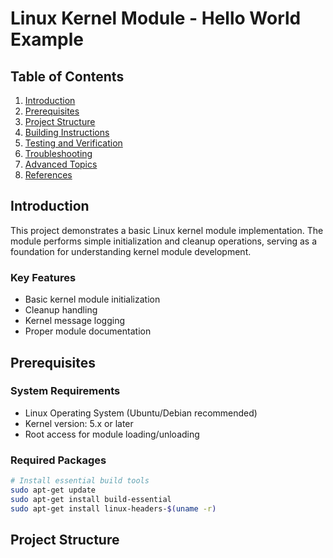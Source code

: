 # Linux Kernel Module - Hello World Example

## Table of Contents
1. [Introduction](#introduction)
2. [Prerequisites](#prerequisites)
3. [Project Structure](#project-structure)
5. [Building Instructions](#building-instructions)
6. [Testing and Verification](#testing-and-verification)
8. [Troubleshooting](#troubleshooting)
9. [Advanced Topics](#advanced-topics)
10. [References](#references)

## Introduction
This project demonstrates a basic Linux kernel module implementation. The module performs simple initialization and cleanup operations, serving as a foundation for understanding kernel module development.

### Key Features
- Basic kernel module initialization
- Cleanup handling
- Kernel message logging
- Proper module documentation

## Prerequisites

### System Requirements
- Linux Operating System (Ubuntu/Debian recommended)
- Kernel version: 5.x or later
- Root access for module loading/unloading

### Required Packages
```bash
# Install essential build tools
sudo apt-get update
sudo apt-get install build-essential
sudo apt-get install linux-headers-$(uname -r)
```

## Project Structure



